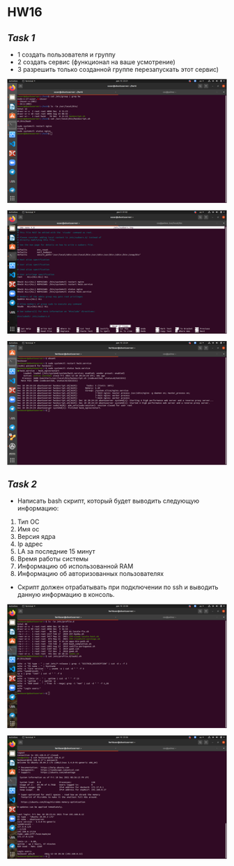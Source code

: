 # HW16

## _Task 1_

- 1 создать пользователя и группу
- 2 создать сервис (функционал на ваше усмотрение)
- 3 разрешить только созданной группе перезапускать этот сервис)


[![hw16p1](https://github.com/KonstantinSafronov/DOS07/blob/HW16/HW16/hw16_pic1.png)](https://github.com/KonstantinSafronov/DOS07/blob/HW16/HW16/hw16_pic1.png)

[![hw16p2](https://github.com/KonstantinSafronov/DOS07/blob/HW16/HW16/hw16_pic2.png)](https://github.com/KonstantinSafronov/DOS07/blob/HW16/HW16/hw16_pic2.png)

[![hw16p3](https://github.com/KonstantinSafronov/DOS07/blob/HW16/HW16/hw16_pic3.png)](https://github.com/KonstantinSafronov/DOS07/blob/HW16/HW16/hw16_pic3.png)


## _Task 2_

- Написать bash скрипт, который будет выводить следующую информацию:
1) Тип ОС
2) Имя ос
3) Версия ядра
4) Ip адрес
5) LA за последние 15 минут
6) Время работы системы
7) Информацию об использованной RAM
8) Информацию об авторизованных пользователях

- Скрипт должен отрабатывать при подключении по ssh и выводить данную информацию в консоль.

[![hw16p4](https://github.com/KonstantinSafronov/DOS07/blob/HW16/HW16/hw16_pic4.png)](https://github.com/KonstantinSafronov/DOS07/blob/HW16/HW16/hw16_pic4.png)

[![hw16p5](https://github.com/KonstantinSafronov/DOS07/blob/HW16/HW16/hw16_pic5.png)](https://github.com/KonstantinSafronov/DOS07/blob/HW16/HW16/hw16_pic5.png)
